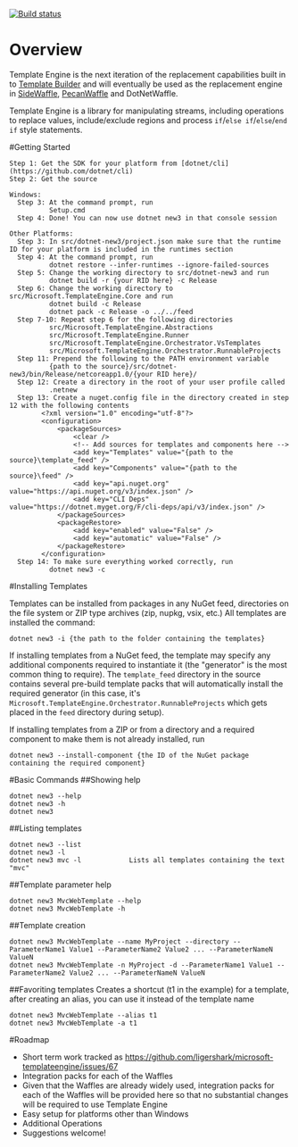 [![Build status](https://ci.appveyor.com/api/projects/status/co28ei02qcpln54e/branch/master?svg=true)](https://ci.appveyor.com/project/sayedihashimi/mutant-chicken/branch/master)

# Overview
Template Engine is the next iteration of the replacement capabilities built in to [Template Builder](https://github.com/ligershark/template-builder) and will eventually be used as the replacement engine in [SideWaffle](https://github.com/ligershark/side-waffle), [PecanWaffle](https://github.com/ligershark/pecan-waffle) and DotNetWaffle.

Template Engine is a library for manipulating streams, including operations to replace values, include/exclude regions and process `if`/`else if`/`else`/`end if` style statements.

#Getting Started

    Step 1: Get the SDK for your platform from [dotnet/cli](https://github.com/dotnet/cli)
    Step 2: Get the source

    Windows:
      Step 3: At the command prompt, run 
              Setup.cmd
      Step 4: Done! You can now use dotnet new3 in that console session

    Other Platforms:
      Step 3: In src/dotnet-new3/project.json make sure that the runtime ID for your platform is included in the runtimes section
      Step 4: At the command prompt, run
              dotnet restore --infer-runtimes --ignore-failed-sources
      Step 5: Change the working directory to src/dotnet-new3 and run
              dotnet build -r {your RID here} -c Release
      Step 6: Change the working directory to src/Microsoft.TemplateEngine.Core and run
              dotnet build -c Release
              dotnet pack -c Release -o ../../feed
      Step 7-10: Repeat step 6 for the following directories
              src/Microsoft.TemplateEngine.Abstractions
              src/Microsoft.TemplateEngine.Runner
              src/Microsoft.TemplateEngine.Orchestrator.VsTemplates
              src/Microsoft.TemplateEngine.Orchestrator.RunnableProjects
      Step 11: Prepend the following to the PATH environment variable
              {path to the source}/src/dotnet-new3/bin/Release/netcoreapp1.0/{your RID here}/
      Step 12: Create a directory in the root of your user profile called
              .netnew
      Step 13: Create a nuget.config file in the directory created in step 12 with the following contents
            <?xml version="1.0" encoding="utf-8"?>
            <configuration>
                <packageSources>
                    <clear />
                    <!-- Add sources for templates and components here -->
                    <add key="Templates" value="{path to the source}\template_feed" />
                    <add key="Components" value="{path to the source}\feed" />
                    <add key="api.nuget.org" value="https://api.nuget.org/v3/index.json" />
                    <add key="CLI Deps" value="https://dotnet.myget.org/F/cli-deps/api/v3/index.json" />
                </packageSources>
                <packageRestore>
                    <add key="enabled" value="False" />
                    <add key="automatic" value="False" />
                </packageRestore>
            </configuration>
      Step 14: To make sure everything worked correctly, run
              dotnet new3 -c

#Installing Templates

Templates can be installed from packages in any NuGet feed, directories on the file system or ZIP type archives (zip, nupkg, vsix, etc.)
All templates are installed the command:

    dotnet new3 -i {the path to the folder containing the templates}

If installing templates from a NuGet feed, the template may specify any additional components required to instantiate it (the "generator" is the most common thing to require). The `template_feed` directory in the source contains several pre-build template packs that will automatically install the required generator (in this case, it's `Microsoft.TemplateEngine.Orchestrator.RunnableProjects` which gets placed in the `feed` directory during setup).

If installing templates from a ZIP or from a directory and a required component to make them is not already installed, run

    dotnet new3 --install-component {the ID of the NuGet package containing the required component}

#Basic Commands
##Showing help

    dotnet new3 --help
    dotnet new3 -h
    dotnet new3

##Listing templates

    dotnet new3 --list
    dotnet new3 -l
    dotnet new3 mvc -l            Lists all templates containing the text "mvc"

##Template parameter help

    dotnet new3 MvcWebTemplate --help
    dotnet new3 MvcWebTemplate -h

##Template creation

    dotnet new3 MvcWebTemplate --name MyProject --directory --ParameterName1 Value1 --ParameterName2 Value2 ... --ParameterNameN ValueN
    dotnet new3 MvcWebTemplate -n MyProject -d --ParameterName1 Value1 --ParameterName2 Value2 ... --ParameterNameN ValueN

##Favoriting templates
Creates a shortcut (t1 in the example) for a template, after creating an alias, you can use it instead of the template name

    dotnet new3 MvcWebTemplate --alias t1
    dotnet new3 MvcWebTemplate -a t1

#Roadmap
* Short term work tracked as https://github.com/ligershark/microsoft-templateengine/issues/67
* Integration packs for each of the Waffles
 * Given that the Waffles are already widely used, integration packs for each of the Waffles will be provided here so that no substantial changes will be required to use Template Engine
* Easy setup for platforms other than Windows
* Additional Operations
 * Suggestions welcome!
